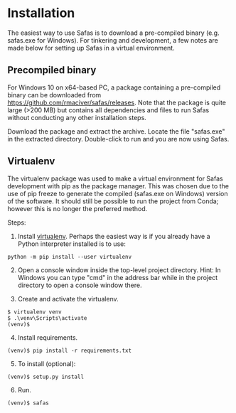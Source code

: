 # Installation

The easiest way to use Safas is to download a pre-compiled binary (e.g. safas.exe for Windows). For tinkering and development, a few notes are made below for setting up Safas in a virtual environment. 

## Precompiled binary
For Windows 10 on x64-based PC, a package containing a pre-compiled binary can be downloaded from https://github.com/rmaciver/safas/releases. Note that the package is quite large (>200 MB) but contains all dependencies and files to run Safas without conducting any other installation steps. 

Download the package and extract the archive. Locate the file "safas.exe" in the extracted directory. Double-click to run and you are now using Safas.

## Virtualenv
The virtualenv package was used to make a virtual environment for Safas development with pip as the package manager. This was chosen due to the use of pip freeze to generate the compiled (safas.exe on Windows) version of the software. It should still be possible to run the project from Conda; however this is no longer the preferred method. 

Steps: 
1. Install [virtualenv](https://virtualenv.pypa.io/en/latest/installation.html). Perhaps the easiest way is if you already have a Python interpreter installed is to use: 
```
python -m pip install --user virtualenv
```
2. Open a console window inside the top-level project directory. Hint: In Windows you can type "cmd" in the address bar while in the project directory to open a console window there. 

3. Create and activate the virtualenv. 
```
$ virtualenv venv
$ .\venv\Scripts\activate
(venv)$
```
4. Install requirements.
```
(venv)$ pip install -r requirements.txt
```
5. To install (optional): 
```
(venv)$ setup.py install
```
6. Run. 
```
(venv)$ safas
```


